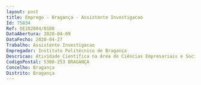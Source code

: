 ```yaml
--- 
layout: post
title: Emprego - Bragança - Assistente Investigacao
Id: 75834
Ref: OE202004/0108
DataAbertura: 2020-04-09
DataFecho: 2020-04-27
Trabalho: Assistente Investigacao
Empregador: Instituto Politécnico de Bragança
Descricao: Atividade Científica na Área de Ciências Empresariais e Sociais.
CodigoPostal: 5300-253 BRAGANÇA
Concelho: Bragança
Distrito: Bragança
--- 
```

